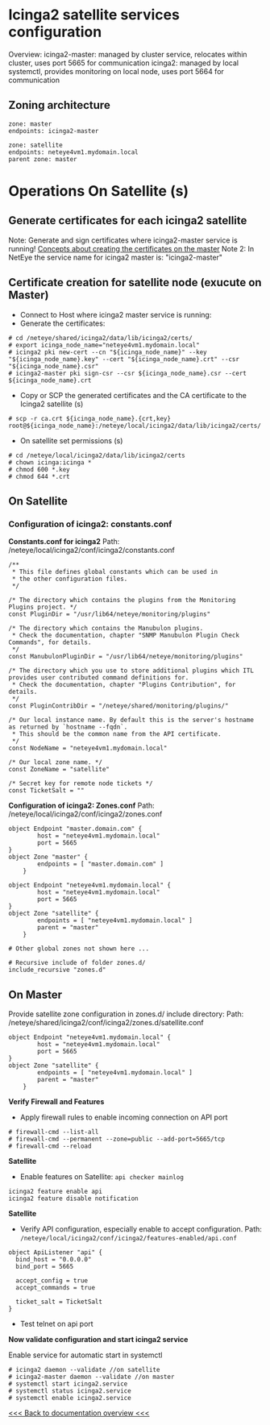 # Icinga2 satellite services configuration

Overview:
icinga2-master: managed by cluster service, relocates within cluster, uses port 5665 for communication
icinga2: managed by local systemctl, provides monitoring on local node, uses port 5664 for communication

## Zoning architecture

```
zone: master
endpoints: icinga2-master

zone: satellite
endpoints: neteye4vm1.mydomain.local
parent zone: master
```

# Operations On Satellite (s) #
## Generate certificates for each icinga2 satellite
Note: Generate and sign certificates where icinga2-master service is running!
[Concepts about creating the certificates on the master](https://icinga.com/docs/icinga2/snapshot/doc/06-distributed-monitoring/#create-ca-on-the-master)
Note 2: In NetEye the service name for icinga2 master is: "icinga2-master"

## Certificate creation for satellite node (exucute on Master)

- Connect to Host where icinga2 master service is running:
- Generate the certificates:
```
# cd /neteye/shared/icinga2/data/lib/icinga2/certs/
# export icinga_node_name="neteye4vm1.mydomain.local"
# icinga2 pki new-cert --cn "${icinga_node_name}" --key "${icinga_node_name}.key" --cert "${icinga_node_name}.crt" --csr "${icinga_node_name}.csr"
# icinga2-master pki sign-csr --csr ${icinga_node_name}.csr --cert ${icinga_node_name}.crt
```
- Copy or SCP the generated certificates and the CA certificate to the Icinga2 satellite (s)
```
# scp -r ca.crt ${icinga_node_name}.{crt,key} root@${icinga_node_name}:/neteye/local/icinga2/data/lib/icinga2/certs/
```
- On satellite set permissions (s)
```
# cd /neteye/local/icinga2/data/lib/icinga2/certs
# chown icinga:icinga *
# chmod 600 *.key
# chmod 644 *.crt
```

## On Satellite ##
### Configuration of icinga2: constants.conf

**Constants.conf for icinga2**
Path: /neteye/local/icinga2/conf/icinga2/constants.conf
```
/**
 * This file defines global constants which can be used in
 * the other configuration files.
 */

/* The directory which contains the plugins from the Monitoring Plugins project. */
const PluginDir = "/usr/lib64/neteye/monitoring/plugins"

/* The directory which contains the Manubulon plugins.
 * Check the documentation, chapter "SNMP Manubulon Plugin Check Commands", for details.
 */
const ManubulonPluginDir = "/usr/lib64/neteye/monitoring/plugins"

/* The directory which you use to store additional plugins which ITL provides user contributed command definitions for.
 * Check the documentation, chapter "Plugins Contribution", for details.
 */
const PluginContribDir = "/neteye/shared/monitoring/plugins/"

/* Our local instance name. By default this is the server's hostname as returned by `hostname --fqdn`.
 * This should be the common name from the API certificate.
 */
const NodeName = "neteye4vm1.mydomain.local"

/* Our local zone name. */
const ZoneName = "satellite"

/* Secret key for remote node tickets */
const TicketSalt = ""
```


**Configuration of icinga2: Zones.conf**
Path: /neteye/local/icinga2/conf/icinga2/zones.conf
```
object Endpoint "master.domain.com" {
        host = "neteye4vm1.mydomain.local"
        port = 5665
}
object Zone "master" {
        endpoints = [ "master.domain.com" ]
    }
    
object Endpoint "neteye4vm1.mydomain.local" {
        host = "neteye4vm1.mydomain.local"
        port = 5665
}
object Zone "satellite" {
        endpoints = [ "neteye4vm1.mydomain.local" ]
        parent = "master"
    }

# Other global zones not shown here ...

# Recursive include of folder zones.d/
include_recursive "zones.d"
```
## On Master ##
Provide satellite zone configuration in zones.d/ include directory:
Path: /neteye/shared/icinga2/conf/icinga2/zones.d/satellite.conf

```
object Endpoint "neteye4vm1.mydomain.local" {
        host = "neteye4vm1.mydomain.local"
        port = 5665
}
object Zone "satellite" {
        endpoints = [ "neteye4vm1.mydomain.local" ]
        parent = "master"
    }
```

__Verify Firewall and Features__
- Apply firewall rules to enable incoming connection on API port
```
# firewall-cmd --list-all
# firewall-cmd --permanent --zone=public --add-port=5665/tcp
# firewall-cmd --reload
```
**Satellite**
- Enable features on Satellite: `api checker mainlog`
```
icinga2 feature enable api
icinga2 feature disable notification
```
**Satellite**
- Verify API configuration, especially enable to accept configuration.
  Path: `/neteye/local/icinga2/conf/icinga2/features-enabled/api.conf`
```
object ApiListener "api" {
  bind_host = "0.0.0.0"
  bind_port = 5665

  accept_config = true
  accept_commands = true
  
  ticket_salt = TicketSalt
}
```
- Test telnet on api port


__Now validate configuration and start icinga2 service__

Enable service for automatic start in systemctl
```
# icinga2 daemon --validate //on satellite
# icinga2-master daemon --validate //on master
# systemctl start icinga2.service
# systemctl status icinga2.service
# systemctl enable icinga2.service
```

[<<< Back to documentation overview <<<](./README.md)
